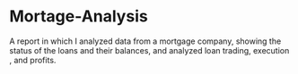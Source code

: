 # Mortage-Analysis
A report in which I analyzed data from a mortgage company, showing the status of the loans and their balances, and analyzed loan trading, execution , and profits.

